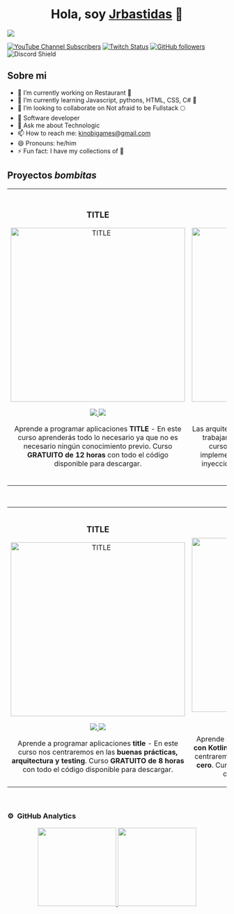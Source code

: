 <div align="center">
<h1 align="center">Hola, soy <a href="https://www.linkedin.com/in/jose-ricardo-bastidas-florez-480350190/">Jrbastidas</a> 👋</h1>
</div>
<img src="https://github.com/jrbastidas/jrbastidas/assets/103537788/a9443d60-d24b-4242-92c7-a53b4b08fa9d">

[![YouTube Channel Subscribers](https://img.shields.io/youtube/channel/subscribers/UCIjEgHA1vatSR2K4rfcdNRg?style=social)](https://www.youtube.com/channel/UCx4mo8UQJ64aGtEFNKeVNTA)
[![Twitch Status](https://img.shields.io/twitch/status/aristidevs?style=socia)](xxx)
[![GitHub followers](https://img.shields.io/github/followers/arisguimera?style=social)](xxx)
![Discord Shield](https://discordapp.com/api/guilds/807719549075980308/widget.png?)
## Sobre mi
                                 
- 🔭 I’m currently working on Restaurant 🍲 
- 🌱 I’m currently learning Javascript, pythons, HTML, CSS, C# 📱 
- 👯 I’m looking to collaborate on Not afraid to be Fullstack 🌕 
- 📲 Software developer 
- 💬 Ask me about Technologic
- 📫 How to reach me: kinobigames@gmail.com
- 😄 Pronouns: he/him
- ⚡ Fun fact: I have my collections of 🧢
  <br>

## Proyectos *bombitas*
<table>
<tr>
<td width="50%">
<h3 align="center">TITLE </h3>
<div align="center">
<a href="XXX" target="_blank"><img src="PICTURE_CANVA" width="400" alt="TITLE"></a>
<p>
<a href="XXXX" target="_blank">
<img src="https://img.shields.io/badge/CÓDIGO-ff9?style=for-the-badge&logo=github&logoColor=black">
</a>
<a href="LINK_REPO" target="_blank">
<img src="https://img.shields.io/badge/CÓDIGO-ff9?style=for-the-badge&logo=github&logoColor=blac">
</a>
</p>
<p>Aprende a programar aplicaciones <strong>TITLE</strong> - En este curso aprenderás todo lo necesario ya que no es necesario ningún conocimiento previo. Curso <strong>GRATUITO de 12 horas</strong> con todo el código disponible para descargar.</p>
</div>
                                                                                      
</td>

<td width="50%">
               <br>
<h3 align="center">TITLE</h3>
<div align="center">                                       
<a href="LINK_REPO" target="_blank"><img src="PICTURE_CANVA" width="400" alt="PROYECTOS DESTACADO"></a>
<br>
<p>
<a href="LINK_REPO" target="_blank">
<img src="https://img.shields.io/badge/C%C3%93DIGO-80ffaa?style=for-the-badge&logo=github&logoColor=black">
</a>
<a href="LINK_DE_PROYECTO" target="_blank">
<img src="https://img.shields.io/badge/C%C3%93DIGO-80ffaa?style=for-the-badge&logo=github&logoColor=black">
</a>
</p>
</p>Las arquitecturas son <strong>IMPRESCINDIBLES</strong> para poder trabajar como desarrollador/a Android. En este curso, divido por ramas irás aprendiendo a implementar una arquitectura real y robusta con inyección de dependencias, clean architecture, testing y mucho más.</p>
</div>                                                             
</table>                                                                                 
</div>
<br>

<table>
<tr>
<td width="50%">
<h3 align="center">TITLE</h3>
<div align="center">
<a href="LINK_REPO" target="_blank"><img src="PICTURE_CANVA" width="400" alt="TITLE"></a>
<p>
<a href="https://img.shields.io/badge/C%C3%93DIGO-80ffaa?style=for-the-badge&logo=github&logoColor=black" target="_blank">
<img src="PICTURE_CANVA">
</a>
<a href="LINK_REPO" target="_blank">
<img src="https://img.shields.io/badge/C%C3%93DIGO-80ffaa?style=for-the-badge&logo=github&logoColor=black">
</a>
</p>
<p>Aprende a programar aplicaciones <strong>title</strong> - En este curso nos centraremos en las <strong>buenas prácticas, arquitectura y testing</strong>. Curso <strong>GRATUITO de 8 horas</strong> con todo el código disponible para descargar.</p>
</div>
                                                                                      
</td>       

<td width="50%">
<h3 align="center">TITLE</h3>
<div align="center">
<a href="LINK_REPO" target="_blank"><img src="PICTURE_CANVA" width="400" alt="TITLE"></a>
<p>
<a href="LINIK_REPO" target="_blank">
<img src="https://img.shields.io/badge/C%C3%93DIGO-cfaae0?style=for-the-badge&logo=github&logoColor=black">
</a>
<a href="LINK_REPO" target="_blank">
<img src="https://img.shields.io/badge/C%C3%93DIGO-cfaae0?style=for-the-badge&logo=github&logoColor=black">
</a>
</p>
<p>Aprende a programar aplicaciones <strong>multiplataform con Kotlin y Jetpack Compose</strong> - En este curso nos centraremos en dominar Kotlin Multiplatform <strong>desde cero</strong>. Curso <strong>GRATUITO</strong> (en desarrollo) con todo el código disponible para descargar.</p>
</div>
                                                                                      
</td>  
</table>                                                                                 
</div>
<br>

### ⚙️ &nbsp;GitHub Analytics

<p align="center">
<a href="https://github.com/jrbastidas">
  <img height="180em" src="https://github-readme-stats-eight-theta.vercel.app/api?username=jrbastidas&show_icons=true&theme=algolia&include_all_commits=true&count_private=true"/>
  <img height="180em" src="https://github-readme-stats-eight-theta.vercel.app/api/top-langs/?username=jrbastidas&layout=compact&langs_count=8&theme=algolia"/>
</a>
</p>

